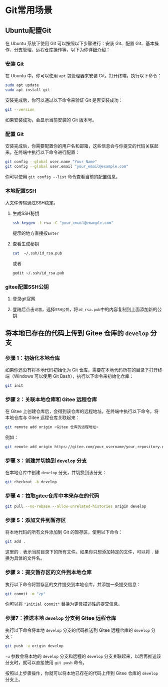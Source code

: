 # Git常用场景

## Ubuntu配置Git

在 Ubuntu 系统下使用 Git 可以按照以下步骤进行：安装 Git、配置 Git、基本操作、分支管理、远程仓库操作等，以下为你详细介绍：

### 安装 Git
在 Ubuntu 中，你可以使用 `apt` 包管理器来安装 Git。打开终端，执行以下命令：
```bash
sudo apt update
sudo apt install git
```
安装完成后，你可以通过以下命令来验证 Git 是否安装成功：
```bash
git --version
```
如果安装成功，会显示当前安装的 Git 版本号。

### 配置 Git
安装完成后，你需要配置你的用户名和邮箱，这些信息会与你提交的代码关联起来。在终端中执行以下命令进行配置：
```bash
git config --global user.name "Your Name"
git config --global user.email "your_email@example.com"
```
你可以使用 `git config --list` 命令查看当前的配置信息。

### 本地配置SSH
大文件传输通过SSH稳定。

1. 生成SSH秘钥
    ```bash
    ssh-keygen -t rsa -C "your_email@example.com" 
    ```
      提示的地方直接按`Enter`

2. 查看生成秘钥
    ```bash
    cat  ~/.ssh/id_rsa.pub
    ```
      或者
    ```bash
    gedit ~/.ssh/id_rsa.pub
    ```

### gitee配置SSH公钥
1. 登录git官网

2. 登陆后点击`设置`，选择`SSH公钥`，将`id_rsa.pub`中的内容复制到上面添加新的公钥.

                            


## 将本地已存在的代码上传到 Gitee 仓库的 `develop` 分支

### 步骤 1：初始化本地仓库
如果你还没有将本地代码初始化为 Git 仓库，需要在本地代码所在的目录下打开终端（Windows 可以使用 Git Bash），执行以下命令来初始化仓库：
```bash
git init
```

### 步骤 2：关联本地仓库和 Gitee 远程仓库
在 Gitee 上创建仓库后，会得到该仓库的远程地址。在终端中执行以下命令，将本地仓库与 Gitee 远程仓库关联起来：
```bash
git remote add origin <Gitee 仓库的远程地址>
```
例如：
```bash
git remote add origin https://gitee.com/your_username/your_repository.git
```

### 步骤 3：创建并切换到 `develop` 分支
在本地仓库中创建 `develop` 分支，并切换到该分支：
```bash
git checkout -b develop
```

### 步骤 4：拉取gitee仓库中本来存在的代码

```bash
git pull --no-rebase --allow-unrelated-histories origin develop
```

### 步骤 5：添加文件到暂存区
将本地代码的所有文件添加到 Git 的暂存区，使用以下命令：
```bash
git add .
```
这里的 `.` 表示当前目录下的所有文件。如果你只想添加特定的文件，可以将 `.` 替换为具体的文件名。

### 步骤 3：提交暂存区的文件到本地仓库
执行以下命令将暂存区的文件提交到本地仓库，并添加一条提交信息：
```bash
git commit -m "zp"
```
你可以将 `"Initial commit"` 替换为更具描述性的提交信息。


### 步骤7：推送本地 `develop` 分支到 Gitee 远程仓库
执行以下命令将本地 `develop` 分支的代码推送到 Gitee 远程仓库的 `develop` 分支：
```bash
git push -u origin develop
```
`-u` 参数会将本地的 `develop` 分支和远程的 `develop` 分支关联起来，以后再推送该分支时，就可以直接使用 `git push` 命令。


按照以上步骤操作，你就可以将本地已存在的代码上传到 Gitee 仓库的 `develop` 分支上。